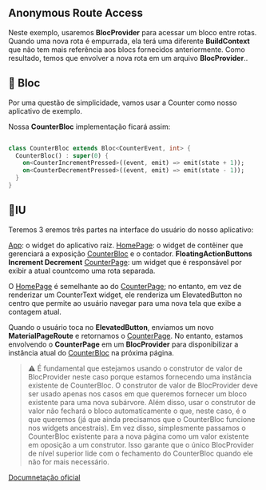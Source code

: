 ## Anonymous Route Access
Neste exemplo, usaremos **BlocProvider** para acessar um bloco entre rotas. Quando uma nova rota é empurrada, ela terá uma diferente **BuildContext** que não tem mais referência aos blocs fornecidos anteriormente. Como resultado, temos que envolver a nova rota em um arquivo **BlocProvider**..

## :pushpin: Bloc
Por uma questão de simplicidade, vamos usar a Counter como nosso aplicativo de exemplo.

Nossa **CounterBloc** implementação ficará assim:

``` dart 

class CounterBloc extends Bloc<CounterEvent, int> {
  CounterBloc() : super(0) {
    on<CounterIncrementPressed>((event, emit) => emit(state + 1));
    on<CounterDecrementPressed>((event, emit) => emit(state - 1));
  }
}
```
## :pushpin:IU

Teremos 3 eremos três partes na interface do usuário do nosso aplicativo:


 [App](/2.bloc_access/anonymous_route_access/lib/main.dart): o widget do aplicativo raiz.
 [HomePage](/2.bloc_access/anonymous_route_access/lib/home_page.dart): o widget de contêiner que gerenciará a exposição [CounterBloc](2.bloc_access/anonymous_route_access/lib/bloc/counter_bloc.dart) e o contador. **FloatingActionButtons   Increment  Decrement**
 [CounterPage](/2.bloc_access/anonymous_route_access/lib/counter_page.dart): um widget que é responsável por exibir a atual countcomo uma rota separada.


 O [HomePage](/2.bloc_access/anonymous_route_access/lib/home_page.dart) é semelhante ao do [CounterPage](/2.bloc_access/anonymous_route_access/lib/counter_page.dart); no entanto, em vez de renderizar um CounterText widget, ele renderiza um ElevatedButton no centro que permite ao usuário navegar para uma nova tela que exibe a contagem atual.

Quando o usuário toca no **ElevatedButton**, enviamos um novo **MaterialPageRoute** e retornamos o [CounterPage](/2.bloc_access/anonymous_route_access/lib/counter_page.dart). No entanto, estamos envolvendo o **CounterPage** em um **BlocProvider** para disponibilizar a instância atual do [CounterBloc](2.bloc_access/anonymous_route_access/lib/bloc/counter_bloc.dart) na próxima página.


>:warning: É fundamental que estejamos usando o construtor de valor de BlocProvider neste caso porque estamos fornecendo uma instância existente de CounterBloc. O construtor de valor de BlocProvider deve ser usado apenas nos casos em que queremos fornecer um bloco existente para uma nova subárvore. Além disso, usar o construtor de valor não fechará o bloco automaticamente o que, neste caso, é o que queremos (já que ainda precisamos que o CounterBloc funcione nos widgets ancestrais). Em vez disso, simplesmente passamos o CounterBloc existente para a nova página como um valor existente em oposição a um construtor. Isso garante que o único BlocProvider de nível superior lide com o fechamento do CounterBloc quando ele não for mais necessário.

[Documnetação oficial](https://bloclibrary.dev/#/recipesflutterblocaccess?id=anonymous-route-access)